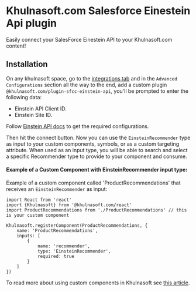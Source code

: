 # Khulnasoft.com Salesforce Einestein Api plugin

Easily connect your SalesForce Einestein API to your Khulnasoft.com content!

## Installation

On any khulnasoft space, go to the [integrations tab](https://khulnasoft.com/app/integrations) and in the `Advanced Configurations` section all the way to the end, add a custom plugin `@khulnasoft.com/plugin-sfcc-einstein-api`,
you'll be prompted to enter the following data:
* Einstein API Client ID.
* Einstein Site ID.

Follow [Einstein API docs](https://metamind.readme.io/docs/what-you-need-to-call-api) to get the required configurations.

Then hit the connect button. Now you can use the `EinsteinRecommender` type as input to your custom components, symbols, or as a custom targeting attribute. When used as an input type, you will be able to search and select a specific Recommender type to provide to your component and consume.

#### Example of a Custom Component with EinsteinRecommender input type:

Example of a custom component called 'ProductRecommendations' that receives an `EinsteinRecommender` as input:

```JSX
import React from 'react'
import {Khulnasoft} from '@khulnasoft.com/react'
import ProductRecommendations from './ProductRecommendations' // this is your custom component

Khulnasoft.registerComponent(ProductRecommendations, {
    name: 'ProductRecommendations',
    inputs: [
        {
            name: 'recommender',
            type: 'EinsteinRecommender',
            required: true
        }
    ]
})
```

To read more about using custom components in Khulnasoft see [this article](https://www.khulnasoft.com/c/docs/custom-components-setup).
